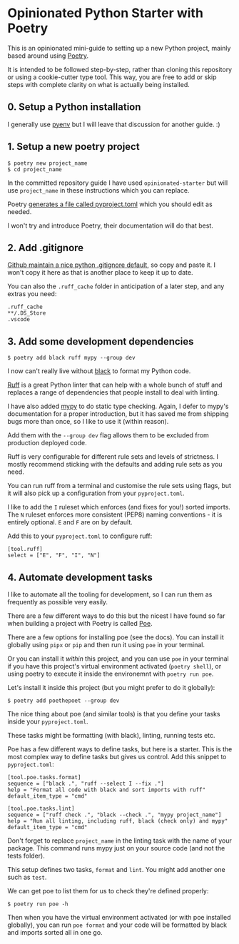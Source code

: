 # Opinionated Python Starter with Poetry

This is an opinionated mini-guide to setting up a new Python project, mainly based around using [Poetry](https://python-poetry.org/).

It is intended to be followed step-by-step, rather than cloning this repository or using a cookie-cutter type tool. This way, you are free to add or skip steps with complete clarity on what is actually being installed.

## 0. Setup a Python installation

I generally use [pyenv](https://github.com/pyenv/pyenv) but I will leave that discussion for another guide. :)

## 1. Setup a new poetry project

```
$ poetry new project_name
$ cd project_name
```
In the committed repository guide I have used `opinionated-starter` but will use `project_name` in these instructions which you can replace.

Poetry [generates a file called pyproject.toml](https://python-poetry.org/docs/pyproject#the-pyprojecttoml-file) which you should edit as needed.

I won't try and introduce Poetry, their documentation will do that best.

## 2. Add .gitignore

[Github maintain a nice python .gitignore default](https://github.com/github/gitignore/blob/main/Python.gitignore), so copy and paste it. I won't copy it here as that is another place to keep it up to date.

You can also the `.ruff_cache` folder in anticipation of a later step, and any extras you need:
```
.ruff_cache
**/.DS_Store
.vscode
```

## 3. Add some development dependencies

```
$ poetry add black ruff mypy --group dev
```

I now can't really live without [black](https://github.com/psf/black) to format my Python code.

[Ruff](https://github.com/astral-sh/ruff) is a great Python linter that can help with a whole bunch of stuff and replaces a range of dependencies that people install to deal with linting.

I have also added [mypy](https://github.com/python/mypy) to do static type checking. Again, I defer to mypy's documentation for a proper introduction, but it has saved me from shipping bugs more than once, so I like to use it (within reason).

Add them with the `--group dev` flag allows them to be excluded from production deployed code.

Ruff is very configurable for different rule sets and levels of strictness. I mostly recommend sticking with the defaults and adding rule sets as you need.

You can run ruff from a terminal and customise the rule sets using flags, but it will also pick up a configuration from your `pyproject.toml`.

I like to add the `I` ruleset which enforces (and fixes for you!) sorted imports. The `N` ruleset enforces more consistent (PEP8) naming conventions - it is entirely optional. `E` and `F` are on by default.

Add this to your `pyproject.toml` to configure ruff:
```
[tool.ruff]
select = ["E", "F", "I", "N"]
```

## 4. Automate development tasks

I like to automate all the tooling for development, so I can run them as frequently as possible very easily.

There are a few different ways to do this but the nicest I have found so far when building a project with Poetry is called [Poe](https://github.com/nat-n/poethepoet).

There are a few options for installing poe (see the docs). You can install it globally using `pipx` or `pip` and then run it using `poe` in your terminal.

Or you can install it *within* this project, and you can use `poe` in your terminal if you have this project's virtual environment activated (`poetry shell`), or using poetry to execute it inside the environemnt with `poetry run poe`.

Let's install it inside this project (but you might prefer to do it globally):
```
$ poetry add poethepoet --group dev
```

The nice thing about poe (and similar tools) is that you define your tasks inside your `pyproject.toml`.

These tasks might be formatting (with black), linting, running tests etc.

Poe has a few different ways to define tasks, but here is a starter. This is the most complex way to define tasks but gives us control. Add this snippet to `pyproject.toml`:
```
[tool.poe.tasks.format]
sequence = ["black .", "ruff --select I --fix ."]
help = "Format all code with black and sort imports with ruff"
default_item_type = "cmd"

[tool.poe.tasks.lint]
sequence = ["ruff check .", "black --check .", "mypy project_name"]
help = "Run all linting, including ruff, black (check only) and mypy"
default_item_type = "cmd"
```

Don't forget to replace `project_name` in the linting task with the name of your package. This command runs mypy just on your source code (and not the tests folder).

This setup defines two tasks, `format` and `lint`. You might add another one such as `test`.

We can get poe to list them for us to check they're defined properly:
```
$ poetry run poe -h
```

Then when you have the virtual environment activated (or with poe installed globally), you can run `poe format` and your code will be formatted by black and imports sorted all in one go.
